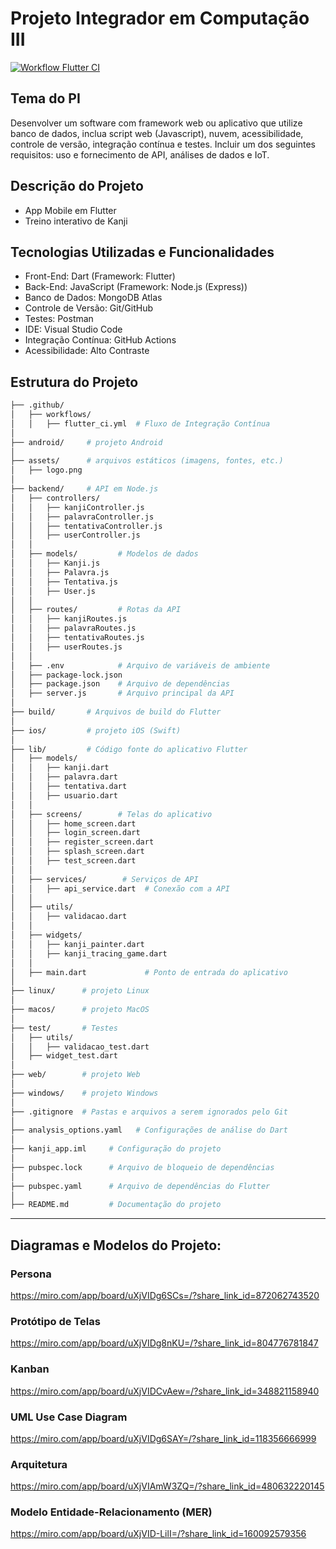 # Projeto Integrador em Computação III

[![Workflow Flutter CI](https://github.com/cintia-shinoda/projeto-integrador-3/actions/workflows/flutter_ci.yml/badge.svg)](https://github.com/cintia-shinoda/projeto-integrador-3/actions/workflows/flutter_ci.yml)

## Tema do PI
Desenvolver um software com framework web ou aplicativo que utilize banco de dados, inclua script web (Javascript), nuvem, acessibilidade, controle de versão, integração contínua e testes. 
Incluir um dos seguintes requisitos: uso e fornecimento de API, análises de dados e IoT.


## Descrição do Projeto
- App Mobile em Flutter
- Treino interativo de Kanji


## Tecnologias Utilizadas e Funcionalidades
- Front-End: Dart (Framework: Flutter)
- Back-End: JavaScript (Framework: Node.js (Express))
- Banco de Dados: MongoDB Atlas
- Controle de Versão: Git/GitHub
- Testes: Postman
- IDE: Visual Studio Code
- Integração Contínua: GitHub Actions
- Acessibilidade: Alto Contraste

<!-- - API: RESTful -->
<!-- - Deploy: Render, Heroku ou Railway -->
<!-- - Acessibilidade: Flutter Colorblind ou Flutter Accessibility -->



## Estrutura do Projeto
```bash
├── .github/  
│   ├── workflows/
│   │   ├── flutter_ci.yml  # Fluxo de Integração Contínua
│
├── android/     # projeto Android
│
├── assets/      # arquivos estáticos (imagens, fontes, etc.)
│   ├── logo.png
│
├── backend/     # API em Node.js
│   ├── controllers/
│   │   ├── kanjiController.js
│   │   ├── palavraController.js
│   │   ├── tentativaController.js
│   │   ├── userController.js
│   │     
│   ├── models/         # Modelos de dados
│   │   ├── Kanji.js
│   │   ├── Palavra.js
│   │   ├── Tentativa.js
│   │   ├── User.js
│   │
│   ├── routes/         # Rotas da API
│   │   ├── kanjiRoutes.js
│   │   ├── palavraRoutes.js
│   │   ├── tentativaRoutes.js
│   │   ├── userRoutes.js
│   │
│   ├── .env            # Arquivo de variáveis de ambiente
│   ├── package-lock.json 
│   ├── package.json    # Arquivo de dependências
│   ├── server.js       # Arquivo principal da API
│
├── build/       # Arquivos de build do Flutter
│
├── ios/         # projeto iOS (Swift)
│
├── lib/         # Código fonte do aplicativo Flutter
│   ├── models/
│   │   ├── kanji.dart
│   │   ├── palavra.dart
│   │   ├── tentativa.dart
│   │   ├── usuario.dart
│   │
│   ├── screens/        # Telas do aplicativo
│   │   ├── home_screen.dart
│   │   ├── login_screen.dart
│   │   ├── register_screen.dart
│   │   ├── splash_screen.dart
│   │   ├── test_screen.dart
│   │
│   ├── services/        # Serviços de API
│   │   ├── api_service.dart  # Conexão com a API
│   │
│   ├── utils/
│   │   ├── validacao.dart
│   │
│   ├── widgets/
│   │   ├── kanji_painter.dart
│   │   ├── kanji_tracing_game.dart
│   │
│   ├── main.dart             # Ponto de entrada do aplicativo
│
├── linux/      # projeto Linux
│
├── macos/      # projeto MacOS
│
├── test/       # Testes
│   ├── utils/
│   │   ├── validacao_test.dart
│   ├── widget_test.dart
│    
├── web/        # projeto Web
│
├── windows/    # projeto Windows
│
├── .gitignore  # Pastas e arquivos a serem ignorados pelo Git
│
├── analysis_options.yaml   # Configurações de análise do Dart
│
├── kanji_app.iml     # Configuração do projeto
│
├── pubspec.lock      # Arquivo de bloqueio de dependências
│
├── pubspec.yaml      # Arquivo de dependências do Flutter
│
├── README.md         # Documentação do projeto
```

---


## Diagramas e Modelos do Projeto:

### Persona
https://miro.com/app/board/uXjVIDg6SCs=/?share_link_id=872062743520

### Protótipo de Telas
https://miro.com/app/board/uXjVIDg8nKU=/?share_link_id=804776781847

### Kanban
https://miro.com/app/board/uXjVIDCvAew=/?share_link_id=348821158940

### UML Use Case Diagram
https://miro.com/app/board/uXjVIDg6SAY=/?share_link_id=118356666999

### Arquitetura
https://miro.com/app/board/uXjVIAmW3ZQ=/?share_link_id=480632220145

### Modelo Entidade-Relacionamento (MER)
https://miro.com/app/board/uXjVID-LilI=/?share_link_id=160092579356



<!-- -----------------------------------
### Clonar o projeto do GitHub
```bash
git clone https://github.com/cintia-shinoda/projeto-integrador-3.git

cd projeto-integrador-3
```

### Back-End
```bash
cd backend

node server.js
```

### Front-End
```bash
flutter run
``` -->
